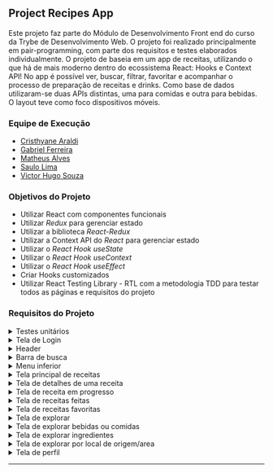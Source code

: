 ## Project Recipes App

  Este projeto faz parte do Módulo de Desenvolvimento Front end do curso da Trybe de Desenvolvimento Web. O projeto foi realizado principalmente em pair-programming, com parte dos requisitos e testes elaborados individualmente.
  O projeto de baseia em um app de receitas, utilizando o que há de mais moderno dentro do ecossistema React: Hooks e Context API! No app é possível ver, buscar, filtrar, favoritar e acompanhar o processo de preparação de receitas e drinks. Como base de dados utilizaram-se duas APIs distintas, uma para comidas e outra para bebidas. O layout teve como foco dispositivos móveis.

### Equipe de Execução
- [Cristhyane Araldi](https://github.com/CristhyaneAraldi)
- [Gabriel Ferreira](https://github.com/Gabrielferreirasl)
- [Matheus Alves](https://github.com/malves224)
- [Saulo Lima](https://github.com/saulolima-c)
- [Victor Hugo Souza](https://github.com/victoraster2010)

### Objetivos do Projeto

  - Utilizar React com componentes funcionais
  - Utilizar _Redux_ para gerenciar estado
  - Utilizar a biblioteca _React-Redux_
  - Utilizar a Context API do _React_ para gerenciar estado
  - Utilizar o _React Hook useState_
  - Utilizar o _React Hook useContext_
  - Utilizar o _React Hook useEffect_
  - Criar Hooks customizados
  - Utilizar React Testing Library - RTL com a metodologia TDD para testar todos as páginas e requisitos do projeto   

### Requisitos do Projeto
  
   <details>
     <summary>Testes unitários</summary>

- [x] 1 - Desenvolva os testes unitários de maneira que a seja de, no mínimo, 90%
   </details>
    <details>
    <summary>Tela de Login</summary>
    
  - [x] 2 - Crie todos os elementos que devem respeitar os atributos descritos no protótipo para a tela de login
  - [x] 3 - Desenvolva a tela de maneira que a pessoa deve conseguir escrever seu email no input de email
  - [x] 4 - Desenvolva a tela de maneira que a pessoa deve conseguir escrever sua senha no input de senha
  - [x] 5 - Desenvolva a tela de maneira que o formulário só seja válido após um email válido e uma senha de mais de 6 caracteres serem preenchidos
  - [x] 6 - Salve 2 tokens no localStorage após a submissão, identificados pelas chaves mealsToken e cocktailsToken
  - [x] 7 - Salve o e-mail da pessoa usuária no localStorage na chave user após a submissão
  - [x] 8 - Redirecione a pessoa usuária para a tela principal de receitas de comidas após a submissão e validação com sucesso do login
  </details>
  <details>
    <summary>Header</summary>

  - [x] 9 - Implemente os elementos do header na tela principal de receitas, respeitando os atributos descritos no protótipo
  - [x] 10 - Implemente um ícone para a tela de perfil, um título e um ícone para a busca, caso exista no protótipo
  - [x] 11 - Redirecione a pessoa usuária para a tela de perfil ao clicar no botão de perfil
  - [x] 12 - Desenvolva o botão de busca que, ao ser clicado, a barra de busca deve aparecer. O mesmo serve para escondê-la
  </details>
  <details>
    <summary>Barra de busca</summary>

- [x] 13 - Implemente os elementos da barra de busca respeitando os atributos descritos no protótipo
- [x] 14 - Posicione a barra logo abaixo do header e implemente 3 radio buttons: Ingrediente, Nome e Primeira letra
- [x] 15 - Busque na API de comidas caso a pessoa esteja na página de comidas e na de bebidas caso esteja na de bebidas
- [x] 16 - Redirecione para a tela de detalhes da receita caso apenas uma receita seja encontrada, com o ID da mesma na URL
- [x] 17 - Mostre as receitas em cards caso mais de uma receita seja encontrada
- [x] 18 - Exiba um `alert` caso nenhuma receita seja encontrada
  </details>
  <details>
    <summary>Menu inferior</summary>
- [x] 19 - Implemente os elementos do menu inferior respeitando os atributos descritos no protótipo
- [x] 20 - Posicione o menu inferior de forma fixa e apresente 3 ícones: um para comidas, um para bebidas e outro para exploração
- [x] 21 - Exiba o menu inferior apenas nas telas indicadas pelo protótipo
- [x] 22 - Redirecione a pessoa usuária para uma lista de cocktails ao clicar no ícone de bebidas
- [x] 23 - Redirecione a pessoa usuária para a tela de explorar ao clicar no ícone de exploração
- [x] 24 - Redirecione a pessoa usuária para uma lista de comidas ao clicar no ícone de comidas
  </details>
  <details>
    <summary>Tela principal de receitas</summary>

 - [x] 25 - Implemente os elementos da tela principal de receitas respeitando os atributos descritos no protótipo
 - [x] 26 - Carregue as 12 primeiras receitas de comidas ou bebidas, uma em cada card
 - [x] 27 - Implemente os botões de categoria para serem utilizados como filtro
 - [x] 28 - Implemente o filtro das receitas através da API ao clicar no filtro de categoria
 - [x] 29 - Implemente o filtro como um toggle, que se for selecionado de novo, o app deve retornar as receitas sem nenhum filtro
- [x] 30 - Implemente o filtro de categoria para que apenas um seja selecionado por vez
- [x] 31 - Desenvolva o filtro de categorias com a opção de filtrar por todas as categorias
- [x] 32 - Redirecione a pessoa usuária, ao clicar no card, para a tela de detalhes, que deve mudar a rota e conter o id da receita na URL
  </details>
  <details>
    <summary>Tela de detalhes de uma receita</summary>

 - [x] 33 - Implemente os elementos da tela de detalhes de uma receita respeitando os atributos descritos no protótipo
 - [x] 34 - Realize uma request para a API passando o `id` da receita que deve estar disponível nos parâmetros da URL
 - [x] 35 - Desenvolva a tela de forma que contenha uma imagem da receita, o título, a categoria (ou se é ou não alcoólico), uma lista de ingredientes seguidos pelas quantidades, instruções, um vídeo do youtube "embedado" e recomendações
- [x] 36 - Implemente as recomendações, para receitas de comida, a recomendação deverá ser bebida e vice-versa
- [x] 37 - Implemente os cards de recomendação, onde serão 6 cards, mas mostrando apenas 2 e o scroll é horizontal, similar a um `carousel`
- [x] 38 - Desenvolva um botão de nome "Iniciar Receita" que deve ficar fixo na parte de baixo da tela o tempo todo
- [x] 39 - Implemente a solução de forma que caso a receita já tenha sido feita, o botão "Iniciar Receita" deve sumir
- [x] 40 - Implemente a solução de modo que caso a receita tenha sido iniciada mas não finalizada, o texto do botão deve ser "Continuar Receita"
- [x] 41 - Redirecione a pessoa usuário caso o botão "Iniciar Receita" seja clicado, a rota deve mudar para a tela de receita em processo
- [x] 42 - Implemente um botão de compartilhar e um de favoritar a receita
- [x] 43 - Implemente a solução de forma que, ao clicar no botão de compartilhar, o link da receita dentro do app deve ser copiado para o clipboard e uma mensagem avisando que o link foi copiado deve aparecer
- [x] 44 - Implemente o ícone do coração (favorito) de maneira que, deve vir preenchido caso a receita esteja favoritada e "despreenchido" caso contrário
- [x] 45 - Implemente a lógica no botão de favoritar, caso seja clicado, o ícone do coração deve mudar seu estado atual, caso esteja preenchido deve mudar para "despreenchido" e vice-versa
 - [x] 46 - Salve as receitas favoritas no `localStorage` na chave `favoriteRecipes`
  </details>
  <details>
    <summary>Tela de receita em progresso</summary>

  - [x] 47 - Desenvolva a tela de maneira que contenha uma imagem da receita, seu titulo, sua categoria (ou se a bebida é alcoólica ou não) uma lista de ingredientes com suas respectivas quantidade e suas instruções
  - [x] 48 - Desenvolva um checkbox para cada item da lista de ingredientes
  - [x] 49 - Implemente uma lógica que, ao clicar no checkbox de um ingrediente, o nome dele deve ser "riscado" da lista
 - [x] 50 - Salve o estado do progresso, que deve ser mantido caso a pessoa atualize a página ou volte para a mesma receita
 - [x] 51 - Desenvolva a lógica de favoritar e compartilhar, a lógica da tela de detalhes de uma receita se aplica aqui
 - [x] 52 - Implemente a solução de maneira que o botão de finalizar receita só pode estar habilitado quando todos os ingredientes estiverem _"checkados"_ (marcados)
 - [x] 53 - Redirecione a pessoa usuária após clicar no botão "Finalizar receita", para a página de receitas feitas, cuja rota deve ser `/receitas-feitas`
  </details>
  <details>
    <summary>Tela de receitas feitas</summary>

- [x] 54 - Implemente os elementos da tela de receitas feitas respeitando os atributos descritos no protótipo
 - [x] 55 - Desenvolva a tela de maneira que, caso a receita do card seja uma comida, ela deve possuir: a foto da receita, o nome, a categoria, a area, a data em que a pessoa fez a receita, as 2 primeiras tags retornadas pela API e um botão de compartilhar
- [x] 56 - Desenvolva a tela de maneira que, caso a receita do card seja uma bebida, ela deve possuir: a foto da receita, o nome, se é alcoólica, a data em que a pessoa fez a receita e um botão de compartilhar
- [x] 57 - Desenvolva a solução de maneira que o botão de compartilhar deve copiar a URL da tela de detalhes da receita para o clipboard
- [x] 58 - Implemente 2 botões que filtram as receitas por comida ou bebida e um terceiro que remove todos os filtros
- [x] 59 - Redirecione para a tela de detalhes da receita caso seja clicado na foto ou no nome da receita
  </details>
  <details>
    <summary>Tela de receitas favoritas</summary>

 - [x] 60 - Implemente os elementos da tela de receitas favoritas (cumulativo com os atributos em comum com a tela de receitas feitas) respeitando os atributos descritos no protótipo
- [x] 61 - Desenvolva a tela de maneira que, caso a receita do card seja uma comida, ela deve possuir: a foto da receita, o nome, a categoria, a area, um botão de compartilhar e um de "desfavoritar"
- [x] 62 - Desenvolva a tela de maneira que, caso a receita do card seja uma bebida, ela deve possuir: a foto da receita, o nome, se é alcoólica ou não, um botão de compartilhar e um de "desfavoritar"
 - [x] 63 - Desenvolva a solução de maneira que o botão de compartilhar deve copiar a URL da tela de detalhes da receita para o clipboard
 - [x] 64 - Desenvolva a solução de maneira que o botão de "desfavoritar" deve remover a receita da lista de receitas favoritas do `localStorage` e da tela
- [x] 65 - Implemente 2 botões que filtram as receitas por comida ou bebida e um terceiro que remove todos os filtros
- [x] 66 - Redirecione a pessoa usuária ao clicar na foto ou no nome da receita, a rota deve mudar para a tela de detalhes daquela receita
  </details>
  <details>
    <summary>Tela de explorar</summary>

- [x] 67 - Implemente os elementos da tela de explorar respeitando os atributos descritos no protótipo
- [x] 68 - Desenvolva a tela de maneira que tenha 2 botões: um para explorar comidas e o outro para explorar bebidas
- [x] 69 - Redirecione a pessoa usuária ao clicar em um dos botões, a rota deve mudar para a página de explorar comidas ou de explorar bebidas
  </details>
  <details>
    <summary>Tela de explorar bebidas ou comidas</summary>

 - [x] 70 - Implemente os elementos da tela de explorar bebidas ou comidas respeitando os atributos descritos no protótipo
  - [x] 71 - Desenvolva 3 botões: um para explorar por ingrediente, um para explorar por local de origem e um para pegar uma receita aleatória
 - [x] 72 - Redirecione a pessoa usuária ao clicar em "Por Ingredientes", a rota deve mudar para a tela de explorar por ingredientes
- [x] 73 - Redirecione a pessoa usuária ao clicar em "Por Local de Origem", a rota deve mudar para tela de explorar por local de origem
- [x] 74 - Redirecione a pessoa usuária ao clicar em "Me Surpreenda!", a rota deve mudar para a tela de detalhes de uma receita, que deve ser escolhida de forma aleatória através da API
  </details>
  <details>
    <summary>Tela de explorar ingredientes</summary>

- [x] 75 - Implemente os elementos da tela de explorar ingredientes respeitando os atributos descritos no protótipo
- [x] 76 - Desenvolva cards para os 12 primeiros ingredientes, de forma que cada card contenha o nome do ingrediente e uma foto
- [x] 77 -  Redireciona a pessoa usuária ao clicar no card do ingrediente, a rota deve mudar para tela principal de receitas mas mostrando apenas as receitas que contém o ingrediente escolhido
  </details>
  <details>
    <summary>Tela de explorar por local de origem/area</summary>

- [x] 78 - Implemente os elementos da tela de explorar por local de origem respeitando os atributos descritos no protótipo
- [x] 79 - Desenvolva as mesmas especificações da tela de receitas principal, com a diferença de que os filtros de categoria são substituídos por um dropdown
- [x] 80 - Implemente o dropdown de maneira que devem estar disponíveis todas as áreas retornadas da API, incluindo a opção "All", que retorna as receitas sem nenhum filtro
- [x] 81 - Implemente a rota que deve ser apenas `/explorar/comidas/area`
  </details>
  <details>
    <summary>Tela de perfil</summary>

- [x] 82 - Implemente os elementos da a tela de perfil respeitando os atributos descritos no protótipo
- [x] 83 - Implemente a solução de maneira que o e-mail da pessoa usuária deve estar visível
- [x] 84 - Implemente 3 botões: um de nome "Receitas Feitas", um de nome "Receitas Favoritas" e um de nome "Sair"
- [x] 85 - Redirecione a pessoa usuária que, ao clicar no botão de "Receitas Favoritas", a rota deve mudar para a tela de receitas favoritas
- [x] 86 - Redirecione a pessoa usuária que, ao clicar no botão de "Receitas Feitas", a rota deve mudar para a tela de receitas feitas
- [x] 87 - Redirecione a pessoa usuária que, ao clicar no botão de "Sair", o `localStorage` deve ser limpo e a rota deve mudar para a tela de login
  </details>
---
